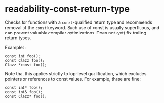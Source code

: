 readability-const-return-type
=============================

Checks for functions with a `const`-qualified return type and recommends
removal of the `const` keyword. Such use of <span
class="title-ref">const</span> is usually superfluous, and can prevent
valuable compiler optimizations. Does not (yet) fix trailing return
types.

Examples:

    const int foo();
    const Clazz foo();
    Clazz *const foo();

Note that this applies strictly to top-level qualification, which
excludes pointers or references to const values. For example, these are
fine:

    const int* foo();
    const int& foo();
    const Clazz* foo();
